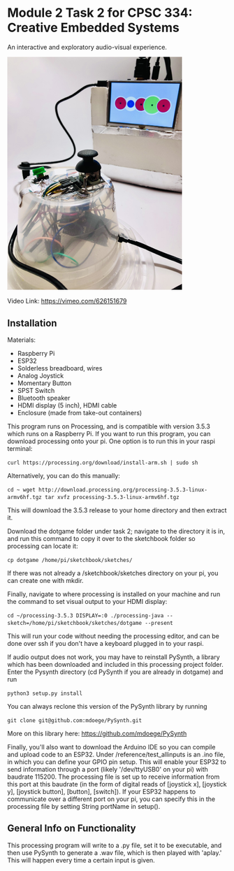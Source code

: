 # Module 2 Task 2 for CPSC 334: Creative Embedded Systems #

An interactive and exploratory audio-visual experience.

<img src="https://github.com/risxyang/CPSC-334/blob/main/interactive-dev/img.jpg"  width="400px" height ="auto" alt="image of esp32 in clear enclosure with visible, colorful wires, a raspberry pi plugged in to a 5inch hdmi screen displaying multicolored dots">


Video Link: https://vimeo.com/626151679

## Installation ##

Materials:
- Raspberry Pi
- ESP32
- Solderless breadboard, wires
- Analog Joystick
- Momentary Button
- SPST Switch
- Bluetooth speaker
- HDMI display (5 inch), HDMI cable 
- Enclosure (made from take-out containers)

This program runs on Processing, and is compatible with version 3.5.3 which runs on a Raspberry Pi. If you want to run this program, you can download processing onto your pi. One option is to run this in your raspi terminal:

`curl https://processing.org/download/install-arm.sh | sudo sh`

Alternatively, you can do this manually:

`cd ~
wget http://download.processing.org/processing-3.5.3-linux-armv6hf.tgz
tar xvfz processing-3.5.3-linux-armv6hf.tgz`

This will download the 3.5.3 release to your home directory and then extract it. 

Download the dotgame folder under task 2; navigate to the directory it is in, and run this command to copy it over to the sketchbook folder so processing can locate it:

`cp dotgame /home/pi/sketchbook/sketches/`

If there was not already a /sketchbook/sketches directory on your pi, you can create one with mkdir.

Finally, navigate to where processing is installed on your machine and run the command to set visual output to your HDMI display:

`cd ~/processing-3.5.3
DISPLAY=:0 ./processing-java --sketch=/home/pi/sketchbook/sketches/dotgame --present 
`

This will run your code without needing the processing editor, and can be done over ssh if you don't have a keyboard plugged in to your raspi. 

If audio output does not work, you may have to reinstall PySynth, a library which has been downloaded and included in this processing project folder. Enter the Pysynth directory (cd PySynth if you are already in dotgame) and run

`python3 setup.py install`

You can always reclone this version of the PySynth library by running

`git clone git@github.com:mdoege/PySynth.git`

More on this library here: https://github.com/mdoege/PySynth

Finally, you'll also want to download the Arduino IDE so you can compile and upload code to an ESP32. Under /reference/test_allinputs is an .ino file, in which you can define your GPIO pin setup. This will enable your ESP32 to send information through a port (likely '/dev/ttyUSB0' on your pi) with baudrate 115200. The processing file is set up to receive information from this port at this baudrate (in the form of digital reads of [joystick x], [joystick y], [joystick button], [button], [switch]). If your ESP32 happens to communicate over a different port on your pi, you can specify this in the processing file by setting String portName in setup().

## General Info on Functionality ##

This processing program will write to a .py file, set it to be executable, and then use PySynth to generate a .wav file, which is then played with 'aplay.' This will happen every time a certain input is given. 